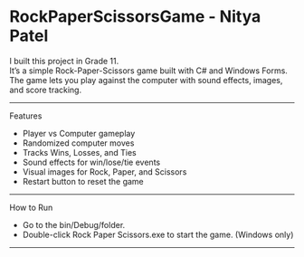 # RockPaperScissorsGame - Nitya Patel

I built this project in Grade 11.   
It’s a simple Rock-Paper-Scissors game built with C# and Windows Forms.  
The game lets you play against the computer with sound effects, images, and score tracking.

---

Features
- Player vs Computer gameplay
- Randomized computer moves
- Tracks Wins, Losses, and Ties
- Sound effects for win/lose/tie events
- Visual images for Rock, Paper, and Scissors
- Restart button to reset the game

---

How to Run
- Go to the bin/Debug/folder.
- Double-click Rock Paper Scissors.exe to start the game. (Windows only)

---


